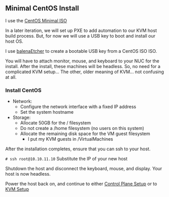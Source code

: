 ## Minimal CentOS Install

I use the [CentOS Minimal ISO](http://isoredirect.centos.org/centos/7/isos/x86_64/CentOS-7-x86_64-Minimal-1810.iso)

In a later iteration, we will set up PXE to add automation to our KVM host build process.  But, for now we will use a USB key to boot and install our host OS.

I use [balenaEtcher](https://www.balena.io/etcher/) to create a bootable USB key from a CentOS ISO ISO.

You will have to attach monitor, mouse, and keyboard to your NUC for the install.  After the install, these machines will be headless.  So, no need for a complicated KVM setup...  The other, older meaning of KVM...  not confusing at all.

### Install CentOS

* Network:
    * Configure the network interface with a fixed IP address
    * Set the system hostname
* Storage:
    * Allocate 50GB for the / filesystem
    * Do not create a /home filesystem (no users on this system)
    * Allocate the remaining disk space for the VM guest filesystem
        * I put my KVM guests in /VirtualMachines 

After the installation completes, ensure that you can ssh to your host.

`# ssh root@10.10.11.10`  Substitute the IP of your new host

Shutdown the host and disconnect the keyboard, mouse, and display.  Your host is now headless.  

Power the host back on, and continue to either [Control Plane Setup](Control_Plane/README.md) or to [KVM Setup](KVM_Config.md)
